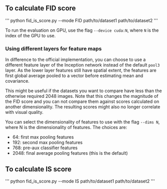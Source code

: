 ## To calculate FID score
'''
python fid_is_score.py --mode FID path/to/dataset1 path/to/dataset2
'''

To run the evaluation on GPU, use the flag `--device cuda:N`, where `N` is the index of the GPU to use.

### Using different layers for feature maps

In difference to the official implementation, you can choose to use a different feature layer of the Inception network instead of the default `pool3` layer.
As the lower layer features still have spatial extent, the features are first global average pooled to a vector before estimating mean and covariance.

This might be useful if the datasets you want to compare have less than the otherwise required 2048 images.
Note that this changes the magnitude of the FID score and you can not compare them against scores calculated on another dimensionality.
The resulting scores might also no longer correlate with visual quality.

You can select the dimensionality of features to use with the flag `--dims N`, where N is the dimensionality of features.
The choices are:
- 64:   first max pooling features
- 192:  second max pooling features
- 768:  pre-aux classifier features
- 2048: final average pooling features (this is the default)

## To calculate IS score

'''
python fid_is_score.py --mode IS path/to/dataset1 path/to/dataset2
'''
